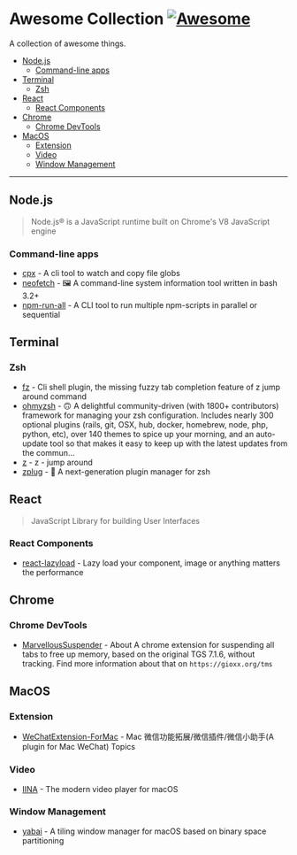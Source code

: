 # **Awesome Collection** [![Awesome](https://cdn.rawgit.com/sindresorhus/awesome/d7305f38d29fed78fa85652e3a63e154dd8e8829/media/badge.svg)](https://github.com/sindresorhus/awesome)

A collection of awesome things.

<!-- vim-markdown-toc GFM -->

* [Node.js](#nodejs)
  * [Command-line apps](#command-line-apps)
* [Terminal](#terminal)
  * [Zsh](#zsh)
* [React](#react)
  * [React Components](#react-components)
* [Chrome](#chrome)
  * [Chrome DevTools](#chrome-devtools)
* [MacOS](#macos)
  * [Extension](#extension)
  * [Video](#video)
  * [Window Management](#window-management)

<!-- vim-markdown-toc -->

---

## Node.js

> Node.js® is a JavaScript runtime built on Chrome's V8 JavaScript engine

### Command-line apps

- [cpx](https://github.com/mysticatea/cpx) - A cli tool to watch and copy file
  globs
- [neofetch](https://github.com/dylanaraps/neofetch) - 🖼️ A command-line system
  information tool written in bash 3.2+
- [npm-run-all](https://github.com/mysticatea/npm-run-all) - A CLI tool to run
  multiple npm-scripts in parallel or sequential

## Terminal

### Zsh

- [fz](https://github.com/changyuheng/fz) - Cli shell plugin, the missing fuzzy
  tab completion feature of z jump around command
- [ohmyzsh](https://github.com/ohmyzsh/ohmyzsh) - 🙃 A delightful
  community-driven (with 1800+ contributors) framework for managing your zsh
  configuration. Includes nearly 300 optional plugins (rails, git, OSX, hub,
  docker, homebrew, node, php, python, etc), over 140 themes to spice up your
  morning, and an auto-update tool so that makes it easy to keep up with the
  latest updates from the commun…
- [z](https://github.com/rupa/z) - z - jump around
- [zplug](https://github.com/zplug/zplug) - 🌺 A next-generation plugin manager
  for zsh

## React

> JavaScript Library for building User Interfaces

### React Components

- [react-lazyload](https://github.com/twobin/react-lazyload) - Lazy load your
  component, image or anything matters the performance

## Chrome

### Chrome DevTools

- [MarvellousSuspender](https://github.com/gioxx/MarvellousSuspender) - About A
  chrome extension for suspending all tabs to free up memory, based on the
  original TGS 7.1.6, without tracking. Find more information about that on
  `https://gioxx.org/tms`

## MacOS

### Extension

- [WeChatExtension-ForMac](https://github.com/MustangYM/WeChatExtension-ForMac) -
  Mac 微信功能拓展/微信插件/微信小助手(A plugin for Mac WeChat) Topics

### Video

- [IINA](https://github.com/iina/iina) - The modern video player for macOS

### Window Management

- [yabai](https://github.com/koekeishiya/yabai) - A tiling window manager for macOS based on binary space partitioning
